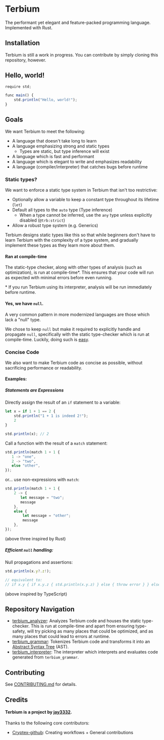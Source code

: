 # Terbium
The performant yet elegant and feature-packed programming language. Implemented with Rust.

## Installation
Terbium is still a work in progress. You can contribute by simply cloning this repository, however.

## Hello, world!
```ts
require std;

func main() {
    std.println("Hello, world!");
}
```

## Goals
We want Terbium to meet the following:

- A language that doesn't take long to learn
- A language emphasizing strong and static types
  - Types are static, but type inference will exist
- A language which is fast and performant
- A language which is elegant to write and emphasizes readability
- A language (compiler/interpreter) that catches bugs before runtime

### Static types?
We want to enforce a static type system in Terbium that isn't too restrictive:

- Optionally allow a variable to keep a constant type throughout its lifetime (`let`)
- Default all types to the `auto` type (Type inference)
  - When a type cannot be inferred, use the `any` type unless explicitly disabled (`@trb:strict`)
- Allow a robust type system (e.g. Generics)

Terbium designs static types like this so that while beginners don't have to learn Terbium with
the complexity of a type system, and gradually implement these types as they learn more about them.

#### Ran at compile-time
The static-type checker, along with other types of analysis (such as optimization),
is run at compile-time\*. This ensures that your code will run as expected with minimal errors
before even running.

\* If you run Terbium using its interpreter, analysis will be run immediately before runtime.

#### Yes, we have `null`.
A very common pattern in more modernized languages are those which lack a
"null" type.

We chose to keep `null` but make it required to explicitly handle and propagate `null`,
specifically with the static type-checker which is run at compile-time.
Luckily, doing such is [easy](#efficient-null-handling).

### Concise Code
We also want to make Terbium code as concise as possible, without sacrificing performance or readability.

#### Examples:

##### Statements are Expressions
Directly assign the result of an `if` statement to a variable:
```ts
let x = if 1 + 1 == 2 {
    std.println("1 + 1 is indeed 2!");
    2
}

std.println(x); // 2
```

Call a function with the result of a `match` statement:
```ts
std.println(match 1 + 1 {
   1 -> "one",
   2 -> "two",
   else "other",       
});
```

or... use non-expressions with `match`:
```ts
std.println(match 1 + 1 {
    2 -> {
       let message = "two";
       message
    },
    else {
        let message = "other";
        message
    },
});
```

(above three inspired by Rust)

##### Efficient `null` handling:

Null propagations and assertions:
```ts
std.println(x.y?.z!);

// equivalent to:
// if x.y { if x.y.z { std.println(x.y.z) } else { throw error } } else { std.println("null") }
```

(above inspired by TypeScript)

## Repository Navigation
- [terbium_analyzer](https://github.com/TerbiumLang/Terbium/tree/main/terbium_analyzer):
  Analyzes Terbium code and houses the static type-checker. This is run at compile-time
  and apart from ensuring type-safety, will try picking as many places that could be
  optimized, and as many places that could lead to errors at runtime.
- [terbium_grammar](https://github.com/TerbiumLang/Terbium/tree/main/terbium_grammar):
  Tokenizes Terbium code and transforms it into an
  [Abstract Syntax Tree](https://en.wikipedia.org/wiki/Abstract_syntax_tree) (AST).
- [terbium_interpreter](https://github.com/TerbiumLang/Terbium/tree/main/terbium_interpreter):
  The interpreter which interprets and evaluates code generated from ``terbium_grammar``.

## Contributing
See [CONTRIBUTING.md](https://github.com/TerbiumLang/Terbium/blob/main/CONTRIBUTING.md) for details.

## Credits
#### Terbium is a project by **[jay3332](https://github.com/jay3332)**.

Thanks to the following core contributors:
- [Cryptex-github](https://github.com/Cryptex-github): Creating workflows + General contributions

